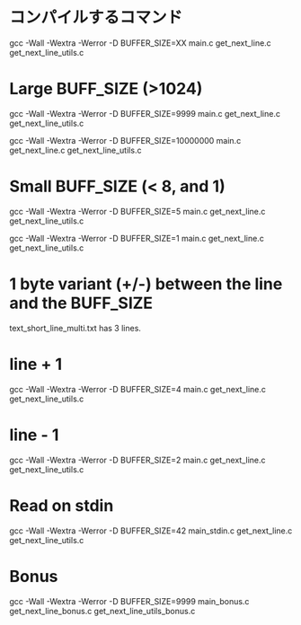 # コンパイルするコマンド
gcc -Wall -Wextra -Werror -D BUFFER_SIZE=XX main.c get_next_line.c get_next_line_utils.c

# Large BUFF_SIZE (>1024)
gcc -Wall -Wextra -Werror -D BUFFER_SIZE=9999 main.c get_next_line.c get_next_line_utils.c

gcc -Wall -Wextra -Werror -D BUFFER_SIZE=10000000 main.c get_next_line.c get_next_line_utils.c

# Small BUFF_SIZE (< 8, and 1)
gcc -Wall -Wextra -Werror -D BUFFER_SIZE=5 main.c get_next_line.c get_next_line_utils.c

gcc -Wall -Wextra -Werror -D BUFFER_SIZE=1 main.c get_next_line.c get_next_line_utils.c

# 1 byte variant (+/-) between the line and the BUFF_SIZE
text_short_line_multi.txt has 3 lines.

# line + 1
gcc -Wall -Wextra -Werror -D BUFFER_SIZE=4 main.c get_next_line.c get_next_line_utils.c

# line - 1
gcc -Wall -Wextra -Werror -D BUFFER_SIZE=2 main.c get_next_line.c get_next_line_utils.c

# Read on stdin
gcc -Wall -Wextra -Werror -D BUFFER_SIZE=42 main_stdin.c get_next_line.c get_next_line_utils.c

# Bonus
gcc -Wall -Wextra -Werror -D BUFFER_SIZE=9999 main_bonus.c get_next_line_bonus.c get_next_line_utils_bonus.c
